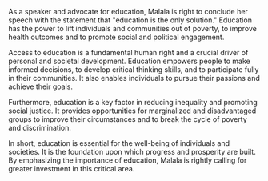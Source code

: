 As a speaker and advocate for education, Malala is right to conclude her speech with the statement that "education is the only solution." Education has the power to lift individuals and communities out of poverty, to improve health outcomes and to promote social and political engagement.

Access to education is a fundamental human right and a crucial driver of personal and societal development. Education empowers people to make informed decisions, to develop critical thinking skills, and to participate fully in their communities. It also enables individuals to pursue their passions and achieve their goals.

Furthermore, education is a key factor in reducing inequality and promoting social justice. It provides opportunities for marginalized and disadvantaged groups to improve their circumstances and to break the cycle of poverty and discrimination.

In short, education is essential for the well-being of individuals and societies. It is the foundation upon which progress and prosperity are built. By emphasizing the importance of education, Malala is rightly calling for greater investment in this critical area.